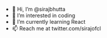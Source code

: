 - 👋 Hi, I’m @sirajbhutta
- 👀 I’m interested in coding 
- 🌱 I’m currently learning React
- 📫 Reach me at twitter.com/sirajofcl

<!---
sirajbhutta/sirajbhutta is a ✨ special ✨ repository because its `README.md` (this file) appears on your GitHub profile.
You can click the Preview link to take a look at your changes.
--->
